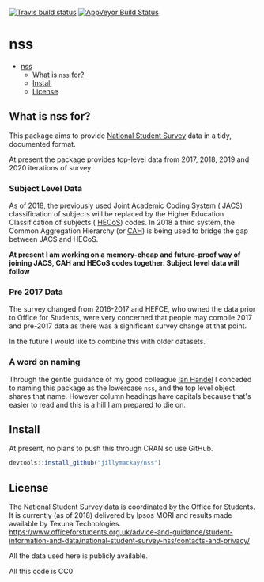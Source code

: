 [![Travis build status](https://travis-ci.org/jillymackay/nss.svg?branch=master)](https://travis-ci.org/jillymackay/nss)
[![AppVeyor Build Status](https://ci.appveyor.com/api/projects/status/github/jillymackay/nss?branch=master&svg=true)](https://ci.appveyor.com/project/jillymackay/nss)


# nss
- [nss](#nss)
    + [What is `nss` for?](#what-is-nss-for)
    + [Install](#install)
    + [License](#license)



## What is nss for?
This package aims to provide [National Student Survey](https://www.officeforstudents.org.uk/advice-and-guidance/student-information-and-data/national-student-survey-nss/) data in a tidy, documented format. 

At present the package provides top-level data from 2017, 2018, 2019 and 2020 iterations of survey.


### Subject Level Data
As of 2018, the previously used Joint Academic Coding System ( [JACS](https://www.hesa.ac.uk/support/documentation/jacs)) classification of subjects will be replaced by the Higher Education Classification of subjects ( [HECoS](https://www.hesa.ac.uk/innovation/hecos)) codes. In 2018 a third system, the Common Aggregation Hierarchy (or [CAH](https://www.hesa.ac.uk/innovation/hecos)) is being used to bridge the gap between JACS and HECoS. 

**At present I am working on a memory-cheap and future-proof way of joining JACS, CAH and HECoS codes together. Subject level data will follow**


### Pre 2017 Data

The survey changed from 2016-2017 and HEFCE, who owned the data prior to Office for Students, were very concerned that people may compile 2017 and pre-2017 data as there was a significant survey change at that point. 

In the future I would like to combine this with older datasets. 


### A word on naming
Through the gentle guidance of my good colleague [Ian Handel](https://github.com/ianhandel) I conceded to naming this package as the lowercase `nss`, and the top level object shares that name. However column headings have capitals because that's easier to read and this is a hill I am prepared to die on. 



## Install
At present, no plans to push this through CRAN so use GitHub.


``` r
devtools::install_github("jillymackay/nss")
```





License
-------

The National Student Survey data is coordinated by the Office for Students. It is currently (as of 2018) delivered by Ipsos MORI and results made available by Texuna Technologies.
https://www.officeforstudents.org.uk/advice-and-guidance/student-information-and-data/national-student-survey-nss/contacts-and-privacy/

All the data used here is publicly available. 

All this code is CC0

